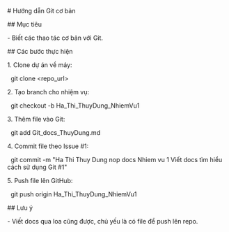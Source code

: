 \# Hướng dẫn Git cơ bản



\## Mục tiêu

\- Biết các thao tác cơ bản với Git.



\## Các bước thực hiện

1\. Clone dự án về máy:

&nbsp;  git clone <repo\_url>

2\. Tạo branch cho nhiệm vụ:

&nbsp;  git checkout -b Ha\_Thi\_ThuyDung\_NhiemVu1

3\. Thêm file vào Git:

&nbsp;  git add Git\_docs\_ThuyDung.md

4\. Commit file theo Issue #1:

&nbsp;  git commit -m "Ha Thi Thuy Dung nop docs Nhiem vu 1 Viết docs tìm hiểu cách sử dụng Git #1"

5\. Push file lên GitHub:

&nbsp;  git push origin Ha\_Thi\_ThuyDung\_NhiemVu1



\## Lưu ý

\- Viết docs qua loa cũng được, chủ yếu là có file để push lên repo.



